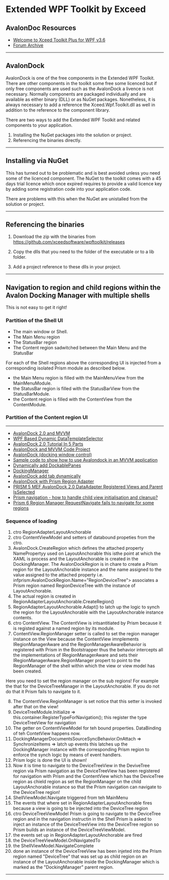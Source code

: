 # Extended WPF Toolkit by Exceed 

## AvalonDoc Resources

- [Welcome to Xceed Toolkit Plus for WPF v3.6](https://xceed.com/wp-content/documentation/xceed-toolkit-plus-for-wpf/webframe.html#Welcome.html)  
- [Forum Archive](https://archive.codeplex.com/?p=avalondock)

***

## AvalonDock

AvalonDock is one of the free components in the Extended WPF Toolkit. 
There are other components in the toolkit some free some licenced but 
if only free components are used such as the AvalonDock a livence is 
not necessary. Normally components are packaged individually and are 
available as either binary (DLL) or as NuGet packages. Nonetheless, 
it is always necessary to add a reference the Xceed.Wpf.Toolkit.dll
as well in addition to the reference to the component library.
 
There are two ways to add the Extended WPF Toolkit and related components
to your application. 

1. Installing the NuGet packages into the solution or project.
2. Referencing the binaries directly.

***

## Installing via NuGet

This has turned out to be problematic and is best avoided unless you need
some of the licenced component. The NuGet to the toolkit comes with a 45
days trial licence which once expired requires to provide a valid licence
key by adding some registration code into your application code. 

There are problems with this when the NuGet are unistalled from the 
solution or project.  

***

## Referencing the binaries

1. Download the zip with the binaries from
https://github.com/xceedsoftware/wpftoolkit/releases

2. Copy the dlls that you need to the folder of the executable or to a lib
folder.

3. Add a project reference to these dlls in your project. 

***

## Navigation to region and child regions within the Avalon Docking Manager with multiple shells

This is not easy to get it right!

### Partition of the Shell UI

- The main window or Shell.
- The Main Menu region
- The StatusBar region
- The Content region sadwitched between the Main Menu and the StatusBar

For each of the Shell regions above the corresponding UI is injected from a corresponding isolated Prism module as described below.

- the Main Menu region is filled with the MainMenuView from the MainMenuModule.
- the StatusBar region is filled with the StatusBarView from the StatusBarModule.
- the Content region is filled with the ContentView from the ContentModule.  

### Partition of the Content region UI

***

- [AvalonDock 2.0 and MVVM](http://lostindetails.com/blog/post/AvalonDock-2.0-with-MVVM)
- [WPF Based Dynamic DataTemplateSelector](https://www.codeproject.com/Articles/418250/WPF-Based-Dynamic-DataTemplateSelector)  
- [AvalonDock 2.0 Tutorial In 5 Parts](https://www.codeproject.com/Articles/483507/AvalonDock-Tutorial-Part-Adding-a-Tool-Windo)
- [AvalonDock and MVVM Code Project](https://www.codeproject.com/Articles/239342/AvalonDock-and-MVVM)  
- [AvalonDock (docking window control)](https://github.com/xceedsoftware/wpftoolkit/wiki/AvalonDock)
- [Sample code to show how to use Avalondock in an MVVM application](https://stackoverflow.com/questions/23406451/sample-code-to-show-how-to-use-avalondock-in-an-mvvm-application)
- [Dynamically add DockablePanes](https://stackoverflow.com/questions/36737689/dynamically-add-dockablepanes)
- [DockingManager](https://github.com/xceedsoftware/wpftoolkit/wiki/DockingManager)
- [AvalonDock add tab dynamically](https://stackoverflow.com/questions/9324816/avalondock-add-tab-dynamically)  
- [AvalonDock with Prism Region Adapter](https://stackoverflow.com/questions/10905238/avalondock-with-prism-region-adapter)
- [PRISM 5 MEF AvalonDock 2.0 DataAdapter Registered Views and Parent IsSelected](https://stackoverflow.com/questions/25393850/prism-5-mef-avalondock-2-0-dataadapter-registered-views-and-parent-isselected)
- [Prism navigation - how to handle child view initialisation and cleanup?](https://stackoverflow.com/questions/18618114/prism-navigation-how-to-handle-child-view-initialisation-and-cleanup)
- [Prism 6 Region Manager RequestNavigate fails to navigate for some regions](https://stackoverflow.com/questions/44577082/prism-6-region-manager-requestnavigate-fails-to-navigate-for-some-regions)


### Sequence of loading

1. ctro RegionAdapterLayoutAnchorable
2. ctro ContentViewModel and setters of databound propeties from the ctro.
3. AvalonDock.CreateRegion which defines the attached property NamePropertyy used on LayoutAnchorable this isthe point at which the XAML is process and the LayoutAnchorable is created  in the DockingManager. The AvalonDockRegion is in chare to create a Prism region for the LayoutAnchorable instance and the name assigned to the value assigned to the attached property i.e.
infprism:AvalonDockRegion.Name="RegionDeviceTree"> associates a Prism region named RegionDeviceTree with the instance of LayoutAnchorable. 
4. The actual region is created in RegionAdapterLayoutAnchorable.CreateRegion()
5.  RegionAdapterLayoutAnchorable.Adapt() to latch up the logic to synch the region for the LayoutAnchorable with the LayoutAnchorable instance contents.
6. ctro ContentView. The ContentView is intsantitiated by Prism because it is registed against a named region by its module.
7. ContentView.RegionManager setter is called to set the region manager instance on the View because the ContentView imnplements IRegionManagerAware and the RegionManagerAwareBehavior is registered with Prism in the Bootstrapper thus the behavior intercepts all the implementations of IRegionManagerAware and sets their IRegionManagerAware.RegionManager propert to point to the RegionManager of the shell within which the view or view model has been created.

Here you need to set the region manager on the sub regions!
For example the that for the DeviceTreeManager in the LayoutAnchorable.
If you do not do that it Prism fails to navigate to it.

8. The ContentView.RegionManager is set notice that this setter is invoked after that on the view!
9. DeviceTreeModule.Initialize => this.container.RegisterTypeForNavigation<DeviceTreeView>();
this register the type DeviceTreeView for navigation
10. The getter on ContentViewModel for teh bound properties. DataBinding of teh ContetView happens now.
11. DockingManagerDocumentsSourceSyncBehavior.OnAttach => SynchronizeItems => latch up events
this latches up the DockingManager instance with the corresponding Prism region to enforce the synch 
logic by means of event handlers.
10. Prism logic is done the UI is shown!
11. Now it is time to navigate to the DeviceTreeView in the DeviveTree region via Prism navigation as the DeviceTreeView has been registered for navigation with Prism and the ContentView which has the DeviceTree region as chield region as set the RegionManager on the child LayoutAnchorable instance so that the Prism navigation can navigate to the DeviceTree region!
11. ShellViewModel.Navigate triggered from teh MainMenu
12. The events that where set in RegionAdapterLayoutAnchorable fires because a view is going to be injected into the DeviceTree region
13. ctro DeviceTreeViewModel Prism is going to navigate to the DeviceTree region and in the navigation instructin in the Shell Prism is asked to inject an instance of the DeviceTreeView into the DeviceTree region so Prism builds an instance of the DeviceTreeViewModel.
14. the events set up in RegionAdapterLayoutAnchorable are fired
15. the DeviceTreeViewModel.OnNavigatedTo
16. the ShellViewModel.NavigateComplete
17. done an instance of the DeviceTreeView has been injeted into the Prism region named "DeviceTree" that was set up as child region on an instance of the LayoutAnchorable inside the DockingManager which is marked as the "DockingManager" parent region.  


***


















